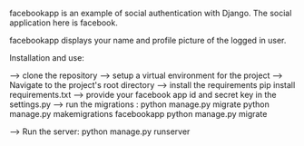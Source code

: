facebookapp is an example of social authentication with Django.
The social application here is facebook.

facebookapp displays your name and profile picture of the logged in user.


Installation and use:

--> clone the repository
--> setup a virtual environment for the project
--> Navigate to the project's root directory
--> install the requirements pip install requirements.txt
--> provide your facebook app id and secret key in the settings.py
--> run the migrations : python manage.py migrate
                         python manage.py makemigrations facebookapp
                         python manage.py migrate
                         
--> Run the server: python manage.py runserver


